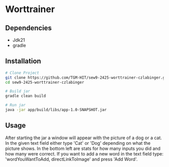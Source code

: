 # Worttrainer

## Dependencies

* Jdk21
* gradle

## Installation
```bash
# Clone Project
git clone https://github.com/TGM-HIT/sew9-2425-worttrainer-czlabinger.git
cd sew9-2425-worttrainer-czlabinger

# Build jar
gradle clean build

# Run jar
java -jar app/build/libs/app-1.0-SNAPSHOT.jar
```

## Usage

After starting the jar a window will appear with the picture of a dog or a cat. 
In the given text field either type 'Cat' or 'Dog' depending on what the picture shows. 
In the bottom left are stats for how many inputs you did and how many were correct. 
If you want to add a new word in the text field type: 'wordYouWantToAdd, directLinkToImage' and press 'Add Word'.
